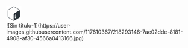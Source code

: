 <div align="left">
    <div>
<img src="https://github.com/devicons/devicon/blob/master/icons/bash/bash-original.svg" title="Git" **alt="Git" width="40" height="40"/>
   </div>
</div>
![Sin título-1](https://user-images.githubusercontent.com/117610367/218293146-7ae02dde-8181-4908-af30-4566a0413166.jpg)
